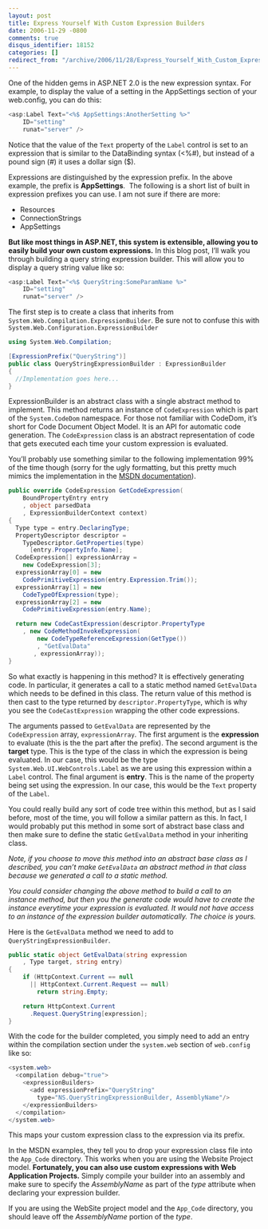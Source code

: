 ```yaml
---
layout: post
title: Express Yourself With Custom Expression Builders
date: 2006-11-29 -0800
comments: true
disqus_identifier: 18152
categories: []
redirect_from: "/archive/2006/11/28/Express_Yourself_With_Custom_Expression_Builders.aspx/"
---
```


One of the hidden gems in ASP.NET 2.0 is the new expression syntax. For
example, to display the value of a setting in the AppSettings section of
your web.config, you can do this:

```csharp
<asp:Label Text="<%$ AppSettings:AnotherSetting %>"
    ID="setting" 
    runat="server" />
```

Notice that the value of the `Text` property of the `Label` control is
set to an expression that is similar to the DataBinding syntax (\<%\#),
but instead of a pound sign (\#) it uses a dollar sign (\$).

Expressions are distinguished by the expression prefix. In the above
example, the prefix is **AppSettings**.  The following is a short list
of built in expression prefixes you can use. I am not sure if there are
more:

-   Resources
-   ConnectionStrings
-   AppSettings

**But like most things in ASP.NET, this system is extensible, allowing
you to easily build your own custom expressions.** In this blog post,
I’ll walk you through building a query string expression builder. This
will allow you to display a query string value like so:

```csharp
<asp:Label Text="<%$ QueryString:SomeParamName %>"
    ID="setting" 
    runat="server" />
```

The first step is to create a class that inherits from
`System.Web.Compilation.ExpressionBuilder`. Be sure not to confuse this
with `System.Web.Configuration.ExpressionBuilder`

```csharp
using System.Web.Compilation;

[ExpressionPrefix("QueryString")]
public class QueryStringExpressionBuilder : ExpressionBuilder
{
  //Implementation goes here...
}
```

ExpressionBuilder is an abstract class with a single abstract method to
implement. This method returns an instance of `CodeExpression` which is
part of the `System.CodeDom` namespace. For those not familiar with
CodeDom, it’s short for Code Document Object Model. It is an API for
automatic code generation. The `CodeExpression` class is an abstract
representation of code that gets executed each time your custom
expression is evaluated.

You’ll probably use something similar to the following implementation
99% of the time though (sorry for the ugly formatting, but this pretty
much mimics the implementation in the [MSDN
documentation](http://msdn2.microsoft.com/en-US/library/system.web.compilation.expressionbuilder.getcodeexpression.aspx "MSDN Documentation on GetCodeExpression")).

```csharp
public override CodeExpression GetCodeExpression(
    BoundPropertyEntry entry
    , object parsedData
    , ExpressionBuilderContext context)
{
  Type type = entry.DeclaringType;
  PropertyDescriptor descriptor = 
    TypeDescriptor.GetProperties(type)
      [entry.PropertyInfo.Name];
  CodeExpression[] expressionArray = 
    new CodeExpression[3];
  expressionArray[0] = new 
    CodePrimitiveExpression(entry.Expression.Trim());
  expressionArray[1] = new 
    CodeTypeOfExpression(type);
  expressionArray[2] = new 
    CodePrimitiveExpression(entry.Name);

  return new CodeCastExpression(descriptor.PropertyType
    , new CodeMethodInvokeExpression(
        new CodeTypeReferenceExpression(GetType())
        , "GetEvalData"
       , expressionArray));
}
```

So what exactly is happening in this method? It is effectively
generating code. In particular, it generates a call to a static method
named `GetEvalData` which needs to be defined in this class. The return
value of this method is then cast to the type returned by
`descriptor.PropertyType`, which is why you see the `CodeCastExpression`
wrapping the other code expressions.

The arguments passed to `GetEvalData` are represented by the
`CodeExpression` array, `expressionArray`. The first argument is the
**expression** to evaluate (this is the the part after the prefix). The
second argument is the **target** type. This is the type of the class in
which the expression is being evaluated. In our case, this would be the
type `System.Web.UI.WebControls.Label` as we are using this expression
within a `Label` control. The final argument is **entry**. This is the
name of the property being set using the expression. In our case, this
would be the `Text` property of the `Label`.

You could really build any sort of code tree within this method, but as
I said before, most of the time, you will follow a similar pattern as
this. In fact, I would probably put this method in some sort of abstract
base class and then make sure to define the static `GetEvalData` method
in your inheriting class.

*Note, if you choose to move this method into an abstract base class as
I described, you can’t make `GetEvalData` an abstract method in that
class because we generated a call to a static method.*

*You could consider changing the above method to build a call to an
instance method, but then you the generate code would have to create the
instance everytime your expression is evaluated. It would not have
access to an instance of the expression builder automatically. The
choice is yours.*

Here is the `GetEvalData` method we need to add to
`QueryStringExpressionBuilder`.

```csharp
public static object GetEvalData(string expression
    , Type target, string entry)
{
    if (HttpContext.Current == null 
      || HttpContext.Current.Request == null)
        return string.Empty;

    return HttpContext.Current
      .Request.QueryString[expression];
}
```

With the code for the builder completed, you simply need to add an entry
within the compilation section under the `system.web` section of
`web.config` like so:

```csharp
<system.web>
  <compilation debug="true">
    <expressionBuilders>
      <add expressionPrefix="QueryString" 
        type="NS.QueryStringExpressionBuilder, AssemblyName"/>
    </expressionBuilders>
  </compilation>
</system.web>
```

This maps your custom expression class to the expression via its prefix.

In the MSDN examples, they tell you to drop your expression class file
into the `App_Code` directory. This works when you are using the Website
Project model. **Fortunately, you can also use custom expressions with
Web Application Projects.** Simply compile your builder into an assembly
and make sure to specify the *AssemblyName* as part of the *type*
attribute when declaring your expression builder.

If you are using the WebSite project model and the `App_Code` directory,
you should leave off the *AssemblyName* portion of the *type*.



